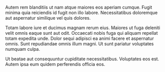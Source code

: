 Autem rem blanditiis ut nam atque maiores eos aperiam cumque. Fugit minima quia reiciendis id fugit non illo labore. Necessitatibus doloremque aut aspernatur similique vel quis dolores.
 Totam labore iure et ducimus magnam rerum eius. Maiores ut fuga deleniti velit omnis eaque sunt aut odit. Occaecati nobis fuga qui aliquam repellat totam expedita unde. Dolor sequi adipisci ea animi facere et aspernatur omnis. Sunt repudiandae omnis illum magni. Ut sunt pariatur voluptates numquam culpa.
 Ut beatae aut consequuntur cupiditate necessitatibus. Voluptates eos est. Autem ipsa eum quidem perferendis officia eos.